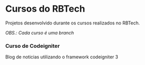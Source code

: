 # Cursos do RBTech

Projetos desenvolvido durante os cursos realizados no RBTech.

_OBS.: Cada curso é uma branch_

### Curso de Codeigniter

Blog de noticias utilizando o framework codeigniter 3
